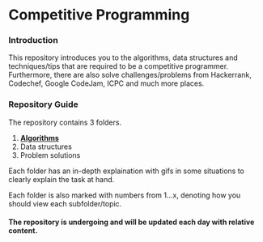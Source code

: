 # Competitive Programming

### Introduction

This repository introduces you to the algorithms, data structures and techniques/tips that are required to be a competitive programmer. Furthermore, there are also solve challenges/problems from Hackerrank, Codechef, Google CodeJam, ICPC and much more places.

### Repository Guide

The repository contains 3 folders. 

1. **[Algorithms](https://github.com/danz1ka19/Competitive-Programming/tree/master/Algorithms)**
2. Data structures
3. Problem solutions

Each folder has an in-depth explaination with gifs in some situations to clearly explain the task at hand. 

Each folder is also marked with numbers from 1...x, denoting how you should view each subfolder/topic.

#### The repository is undergoing and will be updated each day with relative content.

